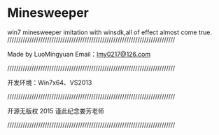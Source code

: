 # Minesweeper
win7 minesweeper imitation with winsdk,all of effect almost come true.
////////////////////////////////////////////////////////////////////////////

Made by LuoMingyuan
Email：lmy0217@126.com

////////////////////////////////////////////////////////////////////////////

开发环境：Win7x64、VS2013

////////////////////////////////////////////////////////////////////////////

开源无版权 2015
谨此纪念娄芳老师

////////////////////////////////////////////////////////////////////////////
